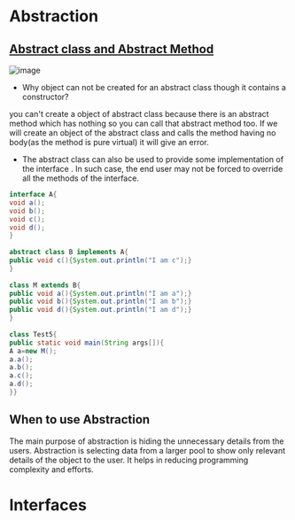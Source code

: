 # Abstraction

## [Abstract class and Abstract Method](https://github.com/m-mishra2001/OOps_Notes/blob/main/Pillars_of_OOPs/Important%20Keywords/KeyWords_this_super_etc.md)

![image](https://user-images.githubusercontent.com/60498472/189526958-a518d5b7-69ca-42b0-a8b3-e3b8128e578f.png)



- Why object can not be created for an abstract class though it contains a constructor?

you can't create a object of abstract class because there is an abstract method which has nothing so you can call that abstract method too.
If we will create an object of the abstract class and calls the method having no body(as the method is pure virtual) it will give an error.

- The abstract class can also be used to provide some implementation of the interface
. In such case, the end user may not be forced to override all the methods of the interface.

```java
interface A{  
void a();  
void b();  
void c();  
void d();  
}  
  
abstract class B implements A{  
public void c(){System.out.println("I am c");}  
}  
  
class M extends B{  
public void a(){System.out.println("I am a");}  
public void b(){System.out.println("I am b");}  
public void d(){System.out.println("I am d");}  
}  
  
class Test5{  
public static void main(String args[]){  
A a=new M();  
a.a();  
a.b();  
a.c();  
a.d();  
}}  
```

## When to use Abstraction

The main purpose of abstraction is hiding the unnecessary details from the users. Abstraction is selecting data from a larger pool to show only relevant details of the object to the user. It helps in reducing programming complexity and efforts.

# Interfaces


